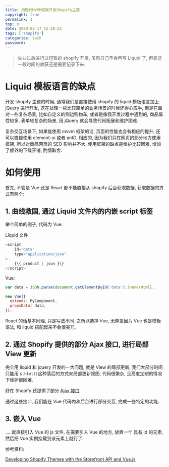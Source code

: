 ```yaml
---
title: 用现代MVVM框架开发Shopify主题
copyright: true
permalink: 1
top: 0
date: 2020-05-17 12:20:23
tags: ['shopify']
categories: tech
password:
---
```


> 失业过后进行过短暂的 shopify 开发, 虽然自己不会再写 Liquid 了, 但是这一段时间的收获还是需要记录下来.

# Liquid 模板语言的缺点

开发 shopify 主题的时候, 通常我们是直接使用 shopify 的 liquid 模板语言加上 jQuery 进行开发, 这在处理一些比较简单的业务场景的时候还得心应手, 但是在面对一些复杂场景, 比如自定义的侧边购物车, 或者是像我开发过程中遇到的, 商品属性较多, 表单较复杂的场景, 用 jQuery 就会导致代码拓展和维护困难.

复杂交互场景下, 如果能使用 mvvm 框架的话, 页面的性能也会有相应的提升, 还可以直接使用 element-ui 或者 antD. 相应的, 因为我们只在网页的部分地方使用框架, 所以对商品网页的 SEO 影响并不大. 使用框架的缺点是维护比较困难, 增加了额外的下载开销, 酌情取舍.

<!--more-->

# 如何使用

首先, 不管是 Vue 还是 React 都不能直接从 shopify 后台获取数据, 获取数据的方式有两个:

## 1. 曲线救国, 通过 Liquid 文件内的内嵌 script 标签

举个简单的例子, 代码为 Vue:

Liquid 文件

```js
<script
	id="data"
	type="application/json"
>
	{\{ product | json }\}
</script>
```

Vue:

```js
var data = JSON.parse(document.getElementById('data').innnerHtml);

new Vue({
  extends: MyComponent,
  propsData: data,
});
```

React 的话基本同理, 只是写法不同. 之所以选择 Vue, 无非是因为 Vue 也是模板语法, 和 liquid 搭配起来不会很突兀.

## 2. 通过 Shopify 提供的部分 Ajax 接口, 进行局部 View 更新

完全用 liquid 和 jquery 开发的一大问题, 就是 View 的局部更新, 我们大部分时间只能用 `$.html()`这种落后的方式来局部更新视图, 代码很繁杂, 且高度定制的情况下维护很困难.

好在 Shopify 还提供了部分 [Ajax 接口](https://shopify.dev/docs/themes/ajax-api/getting-started)

通过这些接口, 我们能在 Vue 代码内和后台进行部分交互, 完成一些特定的功能.

## 3. 嵌入 Vue

.....就直接引入 Vue 的 js 文件, 在需要引入 Vue 的地方, 放置一个 具有 id 的元素, 然后把 Vue 实例挂载到该元素上就行了.

参考资料:

[Developing Shopify Themes with the Storefront API and Vue.js](https://www.bounteous.com/insights/2019/09/06/developing-shopify-themes-storefront-api-and-vuejs/)
